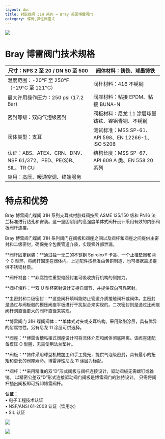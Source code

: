 ```yaml
---
layout: doc
title: 衬胶蝶阀 31H 系列 – Bray 美国博雷阀门
category: 蝶阀,弹性阀座式
---
```


![](/2022/08/resilientseatedvalves_s31h_thumbnail.jpg)

# Bray 博雷阀门技术规格

| 尺寸：NPS 2 至 20 / DN 50 至 500                               | 阀体材料：铸铁、球墨铸铁                           |
| -------------------------------------------------------------- | -------------------------------------------------- |
| 温度范围：\-20°F 至 250°F（-29°C 至 121°C）                    | 阀杆材料：416 不锈钢                               |
| 最大许用操作压力：250 psi (17.2 Bar)                           | 阀座材料：粘接 EPDM、粘接 BUNA-N                   |
| 密封等级：双向气泡级密封                                       | 阀板材料：尼龙 11 涂层球墨铸铁、镍铝青铜、不锈钢   |
| 阀体类型：支耳                                                 | 测试标准：MSS SP-61、API 598、EN 12266-1、ISO 5208 |
| 认证：ABS、ATEX、CRN、DNV、NSF 61/372、PED、PE(S)R、SIL、TR CU | 结构长度：MSS SP-67、API 609 A 类、EN 558 20 系列  |
| 应用：高压、暖通空调、终端服务                                 |                                                    |

# 特点和优势

Bray 博雷阀门蝶阀 31H 系列支耳式衬胶蝶阀按照 ASME 125/150 级和 PN16 法兰标准进行钻孔和安装。这一坚固耐用的高强度单体式阀杆设计采用有效的内部阀板阀杆连接。

Bray 博雷阀门蝶阀 31H 系列阀门在阀板和阀座之间以及阀杆和阀座之间提供主密封和二级密封，确保完全包裹管道介质，实现零外部泄漏。

**阀杆固定组装：**通过独一无二的不锈钢 Spirolox® 卡簧、一个止推垫圈和两个 C 型环，将阀杆固定在阀体内。上述配件按标准由黄铜制造，也可根据需求提供不锈钢材质。

**阀杆衬套：**非腐蚀性重型缩醛衬套可吸收执行机构的侧推力。

**阀杆填料：**双 U 型杯密封设计支持自调节，并提供双向可靠密封。

**主密封和二级密封：**这些阀杆填料能防止管道介质接触阀杆或阀体。主密封是通过与阀板毂的模压阀座平板进行干扰拟合来实现的。二次密封则是通过比阀座阀杆洞直径更大的阀杆直径来实现。

**博雷阀门 31H 蝶阀阀体：**单体式对夹或支耳结构。采用聚酯涂层，具有优异的耐腐蚀性。另有尼龙 11 涂层可供选择。

**阀座：**博雷舌槽粘接式阀座设计可将流体介质和阀体彻底隔离。该阀座还配备模压 O 型圈，无需使用法兰垫片。

**阀板：**铸件采用球型机械加工和手工抛光，提供气泡级密封，具有最小的扭矩和更长的阀座寿命。博雷弹性尼龙 11 涂层为标配。

**阀杆：**采用精准的双“D”形式阀板与阀杆连接设计，驱动阀板无需螺钉或锥销。 以精密公差双“D”形式连接驱动阀门阀板是博雷阀门的独特设计。 只需将阀杆抽出阀板即可拆卸博雷阀杆。

**认证：**  
• 电子工程技术认证  
• NSF/ANSI 61-2008 认证（饮用水）  
• SIL 认证

![](/2022/10/%E6%88%AA%E5%B1%8F2022-10-14-%E4%B8%8A%E5%8D%8810.11.47-1024x557.png)

![](/2022/10/%E6%88%AA%E5%B1%8F2022-10-14-%E4%B8%8A%E5%8D%8810.12.00-1024x571.png)
